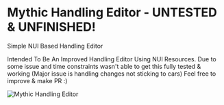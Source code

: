# Mythic Handling Editor - UNTESTED & UNFINISHED!
Simple NUI Based Handling Editor

Intended To Be An Improved Handling Editor Using NUI Resources. Due to some issue and time constraints wasn't able to get this fully tested & working (Major issue is handling changes not sticking to cars) Feel free to improve & make PR :)

![Mythic Handling Editor](https://i.imgur.com/B8p6saW.png)